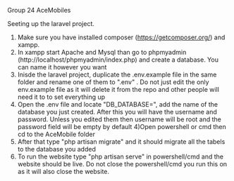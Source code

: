 Group 24 AceMobiles

Seeting up the laravel project.
1) Make sure you have installed composer (https://getcomposer.org/) and xampp.
2) In xampp start Apache and Mysql than go to phpmyadmin (http://localhost/phpmyadmin/index.php) and create a database. You can name it however you want
2) Inisde the laravel project, duplicate the .env.example file in the same folder and rename one of them to ".env" . Do not just edit the only env.example file as it will delete it from the repo and other people will need it to to set everything up
3) Open the .env file and locate "DB_DATABASE=", add the name of the database you just created. After this you will have the username and password. Unless you edited them then username will be root and the password field will be empty by default
4)Open powershell or cmd then cd to the AceMobile folder
5) After that type "php artisan migrate" and it should migrate all the tabels to the database you added
6) To run the website type "php artisan serve" in powershell/cmd and the website should be live. Do not close the powershell/cmd you run this on as it will also close the website.
